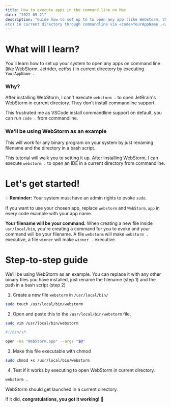 ```yaml
---
title: How to execute apps in the command line on Mac
date: "2022-09-21"
description: "Guide how to set up to to open any app (like WebStorm, VSCode, PyCharm, 
etc) in current directory through commandline via <code>YourAppName .</code>"
---
```


# What will I learn?

You’ll learn how to set up your system to open any apps on command line (like WebStorm, Jetrider, eetfss                  ) in current directory
by executing <code>YourAppName .</code>

### Why?

After installing WebStorm, I can't execute `webstorm .` to open JetBrain's WebStorm in current directory. They don't install commandline support. 

This frustrated me as VSCode install commandline support on default, you can run `code .` from commandline.


### We'll be using WebStorm as an example

This will work for any binary program on your system by just renaming filename and the directory in a bash script.

This tutorial will walk you to setting it up. After installing WebStorm, I can execute  `webstorm .` to open an IDE in a current directory from commandline.

# Let's get started!

<aside class="aside-yellow">💡    <b>Reminder:</b> Your system must have an admin rights to evoke <code>sudo</code>.</aside>

If you want to use your chosen app, replace <code>webstorm</code> and <code>WebStorm.app</code> in every code example
with your app name.



**Your filename will be your command.** When creating a new file inside `usr/local/bin`, you're creating a command for you to evoke and your command will be your filename. A file `webstorm` will make `webstorm .` executive, a file `winner` will make `winner .` executive.

# Step-to-step guide

We'll be using WebStorm as an example. You can replace it with any other binary files you have installed, just rename the filename (step 1) and the path in a bash script (step 2)

1. Create a new file `webstorm` in `/usr/local/bin/` 

```bash
sudo touch /usr/local/bin/webstorm
```

2. Open and paste this to the `/usr/local/bin/webstorm` file.

```bash
sudo vim /usr/local/bin/webstorm
```

```bash
#!/bin/sh

open -na "WebStorm.app" --args "$@"
```

3. Make this file executable with chmod

```bash
sudo chmod +x /usr/local/bin/webstorm
```

4. Test if it works by executing to open WebStorm in current directory.

```bash
webstorm .
```

WebStorm should get launched in a current directory. 

If it did, **congratulations, you got it working!** 🎉

